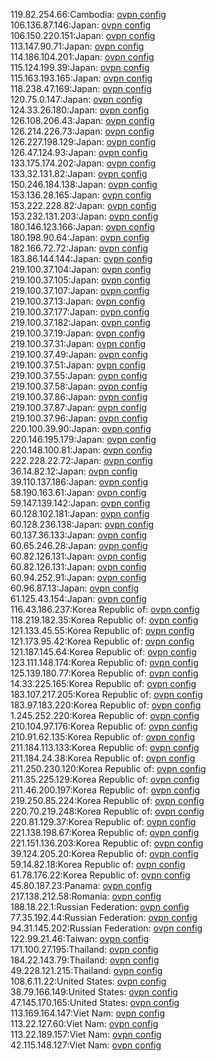 119.82.254.66:Cambodia: [ovpn config](vpn/119_82_254_66.ovpn)  
106.136.87.146:Japan: [ovpn config](vpn/106_136_87_146.ovpn)  
106.150.220.151:Japan: [ovpn config](vpn/106_150_220_151.ovpn)  
113.147.90.71:Japan: [ovpn config](vpn/113_147_90_71.ovpn)  
114.186.104.201:Japan: [ovpn config](vpn/114_186_104_201.ovpn)  
115.124.199.39:Japan: [ovpn config](vpn/115_124_199_39.ovpn)  
115.163.193.165:Japan: [ovpn config](vpn/115_163_193_165.ovpn)  
118.238.47.169:Japan: [ovpn config](vpn/118_238_47_169.ovpn)  
120.75.0.147:Japan: [ovpn config](vpn/120_75_0_147.ovpn)  
124.33.26.180:Japan: [ovpn config](vpn/124_33_26_180.ovpn)  
126.108.206.43:Japan: [ovpn config](vpn/126_108_206_43.ovpn)  
126.214.226.73:Japan: [ovpn config](vpn/126_214_226_73.ovpn)  
126.227.198.129:Japan: [ovpn config](vpn/126_227_198_129.ovpn)  
126.47.124.93:Japan: [ovpn config](vpn/126_47_124_93.ovpn)  
133.175.174.202:Japan: [ovpn config](vpn/133_175_174_202.ovpn)  
133.32.131.82:Japan: [ovpn config](vpn/133_32_131_82.ovpn)  
150.246.184.138:Japan: [ovpn config](vpn/150_246_184_138.ovpn)  
153.136.28.165:Japan: [ovpn config](vpn/153_136_28_165.ovpn)  
153.222.228.82:Japan: [ovpn config](vpn/153_222_228_82.ovpn)  
153.232.131.203:Japan: [ovpn config](vpn/153_232_131_203.ovpn)  
180.146.123.166:Japan: [ovpn config](vpn/180_146_123_166.ovpn)  
180.198.90.64:Japan: [ovpn config](vpn/180_198_90_64.ovpn)  
182.166.72.72:Japan: [ovpn config](vpn/182_166_72_72.ovpn)  
183.86.144.144:Japan: [ovpn config](vpn/183_86_144_144.ovpn)  
219.100.37.104:Japan: [ovpn config](vpn/219_100_37_104.ovpn)  
219.100.37.105:Japan: [ovpn config](vpn/219_100_37_105.ovpn)  
219.100.37.107:Japan: [ovpn config](vpn/219_100_37_107.ovpn)  
219.100.37.13:Japan: [ovpn config](vpn/219_100_37_13.ovpn)  
219.100.37.177:Japan: [ovpn config](vpn/219_100_37_177.ovpn)  
219.100.37.182:Japan: [ovpn config](vpn/219_100_37_182.ovpn)  
219.100.37.19:Japan: [ovpn config](vpn/219_100_37_19.ovpn)  
219.100.37.31:Japan: [ovpn config](vpn/219_100_37_31.ovpn)  
219.100.37.49:Japan: [ovpn config](vpn/219_100_37_49.ovpn)  
219.100.37.51:Japan: [ovpn config](vpn/219_100_37_51.ovpn)  
219.100.37.55:Japan: [ovpn config](vpn/219_100_37_55.ovpn)  
219.100.37.58:Japan: [ovpn config](vpn/219_100_37_58.ovpn)  
219.100.37.86:Japan: [ovpn config](vpn/219_100_37_86.ovpn)  
219.100.37.87:Japan: [ovpn config](vpn/219_100_37_87.ovpn)  
219.100.37.96:Japan: [ovpn config](vpn/219_100_37_96.ovpn)  
220.100.39.90:Japan: [ovpn config](vpn/220_100_39_90.ovpn)  
220.146.195.179:Japan: [ovpn config](vpn/220_146_195_179.ovpn)  
220.148.100.81:Japan: [ovpn config](vpn/220_148_100_81.ovpn)  
222.228.22.72:Japan: [ovpn config](vpn/222_228_22_72.ovpn)  
36.14.82.12:Japan: [ovpn config](vpn/36_14_82_12.ovpn)  
39.110.137.186:Japan: [ovpn config](vpn/39_110_137_186.ovpn)  
58.190.163.61:Japan: [ovpn config](vpn/58_190_163_61.ovpn)  
59.147.139.142:Japan: [ovpn config](vpn/59_147_139_142.ovpn)  
60.128.102.181:Japan: [ovpn config](vpn/60_128_102_181.ovpn)  
60.128.236.138:Japan: [ovpn config](vpn/60_128_236_138.ovpn)  
60.137.36.133:Japan: [ovpn config](vpn/60_137_36_133.ovpn)  
60.65.246.28:Japan: [ovpn config](vpn/60_65_246_28.ovpn)  
60.82.126.131:Japan: [ovpn config](vpn/60_82_126_131.ovpn)  
60.82.126.131:Japan: [ovpn config](vpn/60_82_126_131.ovpn)  
60.94.252.91:Japan: [ovpn config](vpn/60_94_252_91.ovpn)  
60.96.87.13:Japan: [ovpn config](vpn/60_96_87_13.ovpn)  
61.125.43.154:Japan: [ovpn config](vpn/61_125_43_154.ovpn)  
116.43.186.237:Korea Republic of: [ovpn config](vpn/116_43_186_237.ovpn)  
118.219.182.35:Korea Republic of: [ovpn config](vpn/118_219_182_35.ovpn)  
121.133.45.55:Korea Republic of: [ovpn config](vpn/121_133_45_55.ovpn)  
121.173.95.42:Korea Republic of: [ovpn config](vpn/121_173_95_42.ovpn)  
121.187.145.64:Korea Republic of: [ovpn config](vpn/121_187_145_64.ovpn)  
123.111.148.174:Korea Republic of: [ovpn config](vpn/123_111_148_174.ovpn)  
125.139.180.77:Korea Republic of: [ovpn config](vpn/125_139_180_77.ovpn)  
14.33.225.165:Korea Republic of: [ovpn config](vpn/14_33_225_165.ovpn)  
183.107.217.205:Korea Republic of: [ovpn config](vpn/183_107_217_205.ovpn)  
183.97.183.220:Korea Republic of: [ovpn config](vpn/183_97_183_220.ovpn)  
1.245.252.220:Korea Republic of: [ovpn config](vpn/1_245_252_220.ovpn)  
210.104.97.176:Korea Republic of: [ovpn config](vpn/210_104_97_176.ovpn)  
210.91.62.135:Korea Republic of: [ovpn config](vpn/210_91_62_135.ovpn)  
211.184.113.133:Korea Republic of: [ovpn config](vpn/211_184_113_133.ovpn)  
211.184.24.38:Korea Republic of: [ovpn config](vpn/211_184_24_38.ovpn)  
211.250.230.120:Korea Republic of: [ovpn config](vpn/211_250_230_120.ovpn)  
211.35.225.129:Korea Republic of: [ovpn config](vpn/211_35_225_129.ovpn)  
211.46.200.197:Korea Republic of: [ovpn config](vpn/211_46_200_197.ovpn)  
219.250.85.224:Korea Republic of: [ovpn config](vpn/219_250_85_224.ovpn)  
220.70.219.248:Korea Republic of: [ovpn config](vpn/220_70_219_248.ovpn)  
220.81.129.37:Korea Republic of: [ovpn config](vpn/220_81_129_37.ovpn)  
221.138.198.67:Korea Republic of: [ovpn config](vpn/221_138_198_67.ovpn)  
221.151.136.203:Korea Republic of: [ovpn config](vpn/221_151_136_203.ovpn)  
39.124.205.20:Korea Republic of: [ovpn config](vpn/39_124_205_20.ovpn)  
59.14.82.18:Korea Republic of: [ovpn config](vpn/59_14_82_18.ovpn)  
61.78.176.22:Korea Republic of: [ovpn config](vpn/61_78_176_22.ovpn)  
45.80.187.23:Panama: [ovpn config](vpn/45_80_187_23.ovpn)  
217.138.212.58:Romania: [ovpn config](vpn/217_138_212_58.ovpn)  
188.18.22.1:Russian Federation: [ovpn config](vpn/188_18_22_1.ovpn)  
77.35.192.44:Russian Federation: [ovpn config](vpn/77_35_192_44.ovpn)  
94.31.145.202:Russian Federation: [ovpn config](vpn/94_31_145_202.ovpn)  
122.99.21.46:Taiwan: [ovpn config](vpn/122_99_21_46.ovpn)  
171.100.27.195:Thailand: [ovpn config](vpn/171_100_27_195.ovpn)  
184.22.143.79:Thailand: [ovpn config](vpn/184_22_143_79.ovpn)  
49.228.121.215:Thailand: [ovpn config](vpn/49_228_121_215.ovpn)  
108.6.11.22:United States: [ovpn config](vpn/108_6_11_22.ovpn)  
38.79.166.149:United States: [ovpn config](vpn/38_79_166_149.ovpn)  
47.145.170.165:United States: [ovpn config](vpn/47_145_170_165.ovpn)  
113.169.164.147:Viet Nam: [ovpn config](vpn/113_169_164_147.ovpn)  
113.22.127.60:Viet Nam: [ovpn config](vpn/113_22_127_60.ovpn)  
113.22.189.157:Viet Nam: [ovpn config](vpn/113_22_189_157.ovpn)  
42.115.148.127:Viet Nam: [ovpn config](vpn/42_115_148_127.ovpn)  
